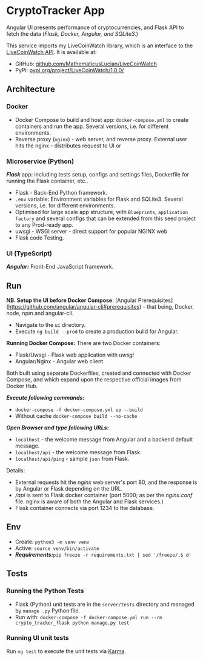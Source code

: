 # CryptoTracker App

Angular UI presents performance of cryptocurrencies, and Flask API to fetch the data (*Flask, Docker, Angular, and SQLite3*.)

This service imports my LiveCoinWatch library, which is an interface to the [LiveCoinWatch API](https://www.livecoinwatch.com/). It is available at:
- GitHub: [github.com/MathematicusLucian/LiveCoinWatch](https://github.com/MathematicusLucian/LiveCoinWatch)
- PyPi: [pypi.org/project/LiveCoinWatch/1.0.0/](https://pypi.org/project/LiveCoinWatch/1.0.0/)

## Architecture

### Docker
  - Docker Compose to build and host app: ```docker-compose.yml``` to create containers and run the app. Several versions, i.e. for different environments.
  - Reverse proxy (`nginx`) - web server, and reverse proxy. External user hits the nginx - distributes request to UI or 

### Microservice (Python)
***Flask*** app: including tests setup, configs and settings files, Dockerfile for running the Flask container, etc..
  - Flask - Back-End Python framework.
  - ```.env``` variable: Environment variables for Flask and SQLite3. Several versions, i.e. for different environments.
  - Optimised for large scale app structure, with `Blueprints`, `application factory` and several configs that can be extended from this seed project to any Prod-ready app.
  - uwsgi - WSGI server - direct support for popular NGINX web 
  - Flask code Testing.

### UI (TypeScript)
***Angular:*** Front-End JavaScript framework.

## Run
**NB. Setup the UI before Docker Compose**: 
[Angular Prerequisites] (https://github.com/angular/angular-cli#prerequisites) - that being, Docker, node, npm and angular-cli.
- Navigate to the `ui` directory. 
- Execute `ng build --prod` to create a production build for Angular.

**Running Docker Compose:**
There are two Docker containers:
- Flask/Uwsgi - Flask web application with _uwsgi_ 
- Angular/Nginx - Angular web client

Both built using separate Dockerfiles, created and connected with Docker Compose, and which expand upon the respective official images from Docker Hub.

***Execute following commands:***
  - ``docker-compose -f docker-compose.yml up --build``
  - Without cache ``docker-compose build --no-cache``

***Open Browser and type following URLs:***
  - `localhost` - the welcome message from Angular and a backend default message.
  - `localhost/api` - the welcome message from Flask.
  - `localhost/api/ping` - sample `json` from Flask.

Details:
- External requests hit the _nginx_ web server's port 80, and the response is by Angular or Flask depending on the URL. 
- _/api_ is sent to Flask docker container (port 5000; as per the _nginx.conf_ file. nginx is aware of both the Angular and Flask services.) 
- Flask container connects via port 1234 to the database.

## Env
- Create: ``python3 -m venv venv``
- Active: ``source venv/bin/activate``
- ***Requirements:***``pip freeze -r requirements.txt | sed '/freeze/,$ d'``

## Tests

### Running the Python Tests
- Flask (Python) unit tests are in the `server/tests` directory and managed by `manage .py` Python file.
- Run with: ``docker-compose -f docker-compose.yml run --rm crypto_tracker_flask python manage.py test``

### Running UI unit tests
Run `ng test` to execute the unit tests via [Karma](https://karma-runner.github.io).